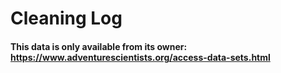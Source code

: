 # Cleaning Log


#### This data is only available from its owner: https://www.adventurescientists.org/access-data-sets.html

